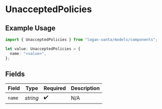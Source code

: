 # UnacceptedPolicies

## Example Usage

```typescript
import { UnacceptedPolicies } from "logan-vanta/models/components";

let value: UnacceptedPolicies = {
  name: "<value>",
};
```

## Fields

| Field              | Type               | Required           | Description        |
| ------------------ | ------------------ | ------------------ | ------------------ |
| `name`             | *string*           | :heavy_check_mark: | N/A                |